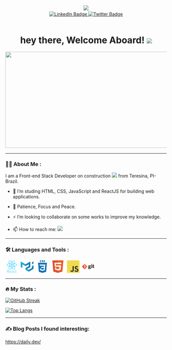 <div id="header" align="center">
  <img src="https://raw.githubusercontent.com/gist/MedRedha/fd8e2481bde2610c96b9aafde543879c/raw/88624e8d31c4295973dcb7c900dacf0edc0a6d99/coding.gif" width="200"/>
  <div id="badges">
    <a href="https://www.linkedin.com/in/italoengdev/">
      <img src="https://img.shields.io/badge/LinkedIn-blue?style=for-the-badge&logo=linkedin&logoColor=white" alt="LinkedIn Badge"/>
    </a>
    <a href="https://www.instagram.com/italo_sg/">
      <img src="https://img.shields.io/badge/Instagram-E4405F?style=for-the-badge&logo=instagram&logoColor=white" alt="Twitter Badge"/>
    </a>
  </div>
  <img src="https://komarev.com/ghpvc/?username=italoengdev&style=flat-square&color=blue" alt=""/>
  <h1>
    hey there, Welcome Aboard!
    <img src="https://media.giphy.com/media/hvRJCLFzcasrR4ia7z/giphy.gif" width="30px"/>
  </h1>
</div>
<div align="center">
  <img src="https://media.giphy.com/media/dWesBcTLavkZuG35MI/giphy.gif" width="600" height="300"/>
</div>

---

### :woman_technologist: About Me :
I am a Front-end Stack Developer on construction <img src="https://media.giphy.com/media/WUlplcMpOCEmTGBtBW/giphy.gif" width="30"> from Teresina, PI-Brazil.
- :telescope: I’m studing HTML, CSS, JavaScript and ReactJS for building web applications.

- :seedling: Patience, Focus and Peace.

- :zap: I’m looking to collaborate on some works to improve my knowledge.

- :mailbox: How to reach me: [<img src="https://upload.wikimedia.org/wikipedia/commons/thumb/b/b1/Outlook_hi-res_icon_%282019%29.svg/1200px-Outlook_hi-res_icon_%282019%29.svg.png" width="30">](mailto:italo_saraiva182@hotmail.com)

---

### :hammer_and_wrench: Languages and Tools :
<div>
  <img src="https://github.com/devicons/devicon/blob/master/icons/react/react-original-wordmark.svg" title="React" alt="React" width="40" height="40"/>&nbsp;
  <img src="https://github.com/devicons/devicon/blob/master/icons/materialui/materialui-original.svg" title="Material UI" alt="Material UI" width="40" height="40"/>&nbsp;
  <img src="https://github.com/devicons/devicon/blob/master/icons/css3/css3-plain-wordmark.svg"  title="CSS3" alt="CSS" width="40" height="40"/>&nbsp;
  <img src="https://github.com/devicons/devicon/blob/master/icons/html5/html5-original.svg" title="HTML5" alt="HTML" width="40" height="40"/>&nbsp;
  <img src="https://github.com/devicons/devicon/blob/master/icons/javascript/javascript-original.svg" title="JavaScript" alt="JavaScript" width="40" height="40"/>&nbsp;
  <img src="https://github.com/devicons/devicon/blob/master/icons/git/git-original-wordmark.svg" title="Git" **alt="Git" width="40" height="40"/>
</div>

---

### :fire: My Stats :
[![GitHub Streak](http://github-readme-streak-stats.herokuapp.com?user=italoengdev&theme=dark&background=000000)](https://git.io/streak-stats)

[![Top Langs](https://github-readme-stats.vercel.app/api/top-langs/?username=italoengdev&layout=compact&theme=vision-friendly-dark)](https://github.com/anuraghazra/github-readme-stats)

---

### :writing_hand: Blog Posts I found interesting:
<!-- BLOG-POST-LIST:START -->
https://daily.dev/
<!-- BLOG-POST-LIST:END -->



